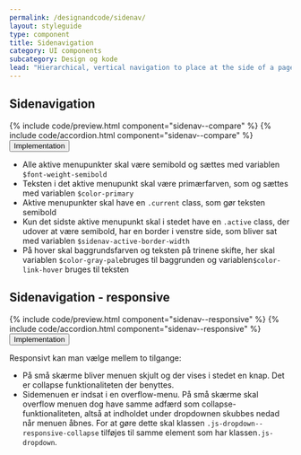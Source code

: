 ```yaml
---
permalink: /designandcode/sidenav/
layout: styleguide
type: component
title: Sidenavigation
category: UI components
subcategory: Design og kode
lead: "Hierarchical, vertical navigation to place at the side of a page."
---
```

<h2>Sidenavigation</h2>
{% include code/preview.html component="sidenav--compare" %}
{% include code/accordion.html component="sidenav--compare" %}
<div class="accordion-bordered">
  <button class="button-unstyled accordion-button"
      aria-expanded="true" aria-controls="sidenav-docs">
    Implementation
  </button>
  <div id="sidenav-docs" aria-hidden="false" class="accordion-content">
    <ul>
      <li>Alle aktive menupunkter skal være semibold og sættes med variablen <code>$font-weight-semibold</code></li>
      <li>Teksten i det aktive menupunkt skal være primærfarven, som og sættes med variablen <code>$color-primary</code></li>
      <li>Aktive menupunkter skal have en <code>.current</code> class, som gør teksten semibold</li>
      <li>Kun det sidste aktive menupunkt skal i stedet have en <code>.active</code> class, der udover at være semibold, har en border i venstre side, som bliver sat med variablen <code>$sidenav-active-border-width</code></li>
      <li>På hover skal baggrundsfarven og teksten på trinene skifte, her skal variablen <code>$color-gray-pale</code>bruges til baggrunden og variablen<code>$color-link-hover</code> bruges til teksten</li> 
    </ul>
  </div>
</div>

<h2>Sidenavigation - responsive</h2>
{% include code/preview.html component="sidenav--responsive" %}
{% include code/accordion.html component="sidenav--responsive" %}
<div class="accordion-bordered">
  <button class="button-unstyled accordion-button"
      aria-expanded="true" aria-controls="resp-sidenav-docs">
    Implementation
  </button>
  <div id="resp-sidenav-docs" aria-hidden="false" class="accordion-content">
    <p>Responsivt kan man vælge mellem to tilgange:</p>
    <ul>
      <li>På små skærme bliver menuen skjult og der vises i stedet en knap. Det er collapse funktionaliteten der benyttes.</li>
      <li>Sidemenuen er indsat i en overflow-menu. På små skærme skal overflow menuen dog have samme adfærd som collapse-funktionaliteten, altså at indholdet under dropdownen skubbes nedad når menuen åbnes. For at gøre dette skal klassen <code>.js-dropdown--responsive-collapse</code> tilføjes til samme element som har klassen<code>.js-dropdown</code>.</li>
    </ul>
  </div>
</div>